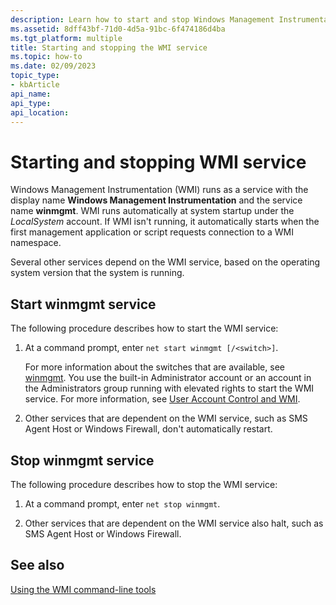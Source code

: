 ```yaml
---
description: Learn how to start and stop Windows Management Instrumentation, along with other services that depend on it.
ms.assetid: 8dff43bf-71d0-4d5a-91bc-6f474186d4ba
ms.tgt_platform: multiple
title: Starting and stopping the WMI service
ms.topic: how-to
ms.date: 02/09/2023
topic_type: 
- kbArticle
api_name: 
api_type: 
api_location: 
---
```


# Starting and stopping WMI service

Windows Management Instrumentation (WMI) runs as a service with the display name **Windows Management Instrumentation** and the service name **winmgmt**. WMI runs automatically at system startup under the *LocalSystem* account. If WMI isn't running, it automatically starts when the first management application or script requests connection to a WMI namespace.

Several other services depend on the WMI service, based on the operating system version that the system is running.

## Start winmgmt service

The following procedure describes how to start the WMI service:

1. At a command prompt, enter `net start winmgmt [/<switch>]`.

    For more information about the switches that are available, see [winmgmt](winmgmt.md). You use the built-in Administrator account or an account in the Administrators group running with elevated rights to start the WMI service. For more information, see [User Account Control and WMI](user-account-control-and-wmi.md).

2. Other services that are dependent on the WMI service, such as SMS Agent Host or Windows Firewall, don't automatically restart.

## Stop winmgmt service

The following procedure describes how to stop the WMI service:

1. At a command prompt, enter `net stop winmgmt`.

2. Other services that are dependent on the WMI service also halt, such as SMS Agent Host or Windows Firewall.

## See also

[Using the WMI command-line tools](using-the-wmi-command-line-tools.md)
